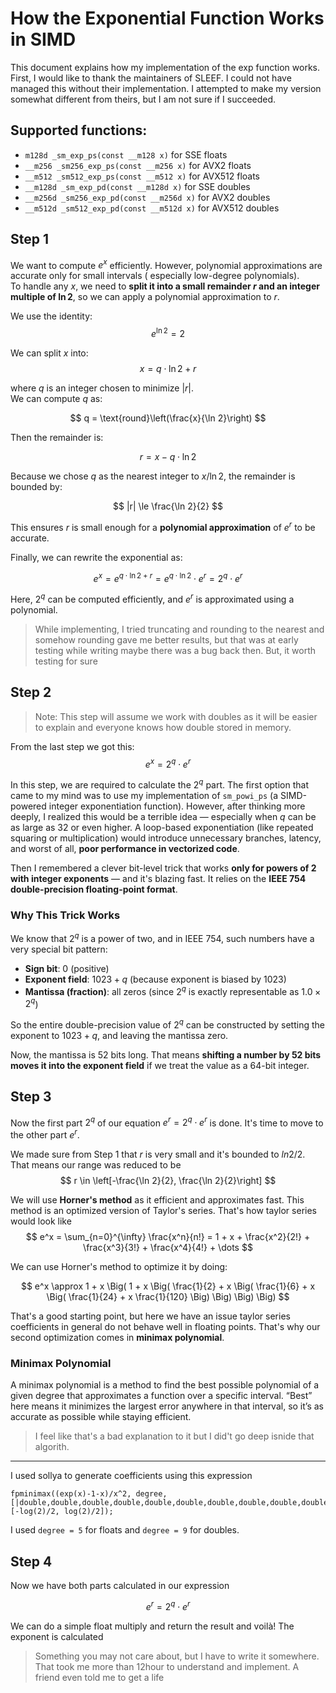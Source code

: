 # How the Exponential Function Works in SIMD

This document explains how my implementation of the exp function works. First, I would like to thank the maintainers of
SLEEF. I could not have managed this without their implementation. I attempted to make my version somewhat different
from
theirs, but I am not sure if I succeeded.

## Supported functions:

- `m128d _sm_exp_ps(const __m128 x)` for SSE floats
- `__m256 _sm256_exp_ps(const __m256 x)` for AVX2 floats
- `__m512 _sm512_exp_ps(const __m512 x)` for AVX512 floats
- `__m128d _sm_exp_pd(const __m128d x)` for SSE doubles
- `__m256d _sm256_exp_pd(const __m256d x)` for AVX2 doubles
- `__m512d _sm512_exp_pd(const __m512d x)` for AVX512 doubles

## Step 1

We want to compute $e^x$ efficiently. However, polynomial approximations are accurate only for small intervals (
especially low-degree polynomials).  
To handle any $x$, we need to **split it into a small remainder $r$ and an integer multiple of $\ln 2$**, so we can
apply a polynomial approximation to $r$.

We use the identity:  
$$
e^{\ln 2} = 2
$$

We can split $x$ into:
$$
x = q \cdot \ln 2 + r
$$

where $q$ is an integer chosen to minimize $|r|$.  
We can compute $q$ as:

$$
q = \text{round}\left(\frac{x}{\ln 2}\right)
$$

Then the remainder is:

$$
r = x - q \cdot \ln 2
$$

Because we chose $q$ as the nearest integer to $x / \ln 2$, the remainder is bounded by:

$$
|r| \le \frac{\ln 2}{2}
$$

This ensures $r$ is small enough for a **polynomial approximation** of $e^r$ to be accurate.

Finally, we can rewrite the exponential as:

$$
e^x = e^{q \cdot \ln 2 + r} = e^{q \cdot \ln 2} \cdot e^r = 2^q \cdot e^r
$$

Here, $2^q$ can be computed efficiently, and $e^r$ is approximated using a polynomial.



> While implementing, I tried truncating and rounding to the nearest and somehow rounding gave me better results, but
> that was at early testing while writing maybe there was a bug back then. But, it worth testing for sure

## Step 2

> Note: This step will assume we work with doubles as it will be easier to explain and everyone knows how double stored
> in memory.

From the last step we got this:
$$
e^x = 2^q \cdot e^r
$$

In this step, we are required to calculate the $2^q$ part. The first option that came to my mind was to use my
implementation of `sm_powi_ps` (a SIMD-powered integer exponentiation function). However, after thinking more deeply, I
realized this would be a terrible idea — especially when $q$ can be as large as 32 or even higher. A loop-based
exponentiation (like repeated squaring or multiplication) would introduce unnecessary branches, latency, and worst of
all, **poor performance in vectorized code**.

Then I remembered a clever bit-level trick that works **only for powers of 2 with integer exponents** — and it's blazing
fast. It relies on the **IEEE 754 double-precision floating-point format**.

### Why This Trick Works

We know that $2^q$ is a power of two, and in IEEE 754, such numbers have a very special bit pattern:

- **Sign bit**: 0 (positive)
- **Exponent field**: $1023 + q$ (because exponent is biased by 1023)
- **Mantissa (fraction)**: all zeros (since $2^q$ is exactly representable as $1.0 \times 2^q$)

So the entire double-precision value of $2^q$ can be constructed by setting the exponent to $1023 + q$, and leaving the
mantissa zero.

Now, the mantissa is 52 bits long. That means **shifting a number by 52 bits moves it into the exponent field** if we
treat the value as a 64-bit integer.

## Step 3

Now the first part $2^q$ of our equation $e^r = 2^q \cdot e^r$ is done. It's time to move to the other part $e^r$.

We made sure from Step 1 that $r$ is very small and it's bounded to  $ln2/2$. That means our range was reduced to be
$$
r \in \left[-\frac{\ln 2}{2}, \frac{\ln 2}{2}\right]
$$

We will use **Horner's method** as it efficient and approximates fast. This method is an optimized version of Taylor's
series. That's how taylor series would look like
$$
e^x = \sum_{n=0}^{\infty} \frac{x^n}{n!} = 1 + x + \frac{x^2}{2!} + \frac{x^3}{3!} + \frac{x^4}{4!} + \dots
$$

We can use Horner's method to optimize it by doing:

$$
e^x \approx 1 + x \Big( 1 + x \Big( \frac{1}{2} + x \Big( \frac{1}{6} + x \Big( \frac{1}{24} + x \frac{1}{120} \Big) \Big) \Big) \Big)
$$

That's a good starting point, but here we have an issue taylor series coefficients in general do not behave well in
floating points. That's why our second optimization comes in **minimax polynomial**.

### Minimax Polynomial

A minimax polynomial is a method to find the best possible polynomial of a given degree that approximates a function
over a specific interval. “Best” here means it minimizes the largest error anywhere in that interval, so it’s as
accurate as possible while staying efficient.

> I feel like that's a bad explanation to it but I did't go deep isnide that algorith.

--- 
I used sollya to generate coefficients using this expression

```
fpminimax((exp(x)-1-x)/x^2, degree, [|double,double,double,double,double,double,double,double,double,double|], [-log(2)/2, log(2)/2]);
```

I used `degree = 5` for floats and `degree = 9` for doubles.

## Step 4

Now we have both parts calculated in our expression

$$
e^r = 2^q \cdot e^r
$$

We can do a simple float multiply and return the result and voilà! The exponent is calculated



> Something you may not care about, but I have to write it somewhere. That took me more than 12hour to understand and
> implement. A friend even told me to get a life

